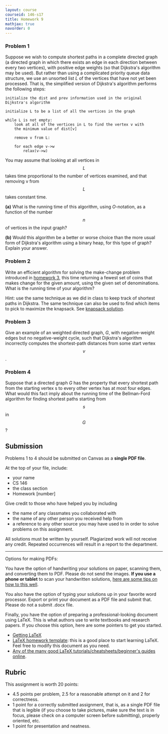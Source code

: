 ```yaml
---
layout: course
courseid: 146-s17
title: Homework 9
mathjax: true
navorder: 0
---
```


### Problem 1

Suppose we wish to compute shortest paths in a complete directed graph (a directed graph in which there exists an edge in each direction between every two vertices), with positive edge weights (so that Dijkstra's algorithm may be used). But rather than using a complicated priority queue data structure, we use an unsorted list $L$ of the vertices that have not yet been processed. That is, the simplified version of Dijkstra's algorithm performs the following steps:

```
initialize the dist and prev information used in the original Dijkstra's algorithm

initialize L to be a list of all the vertices in the graph

while L is not empty:
    look at all of the vertices in L to find the vertex v with
    the minimum value of dist[v]

    remove v from L:

    for each edge v->w
        relax(v->w)
```

You may assume that looking at all vertices in $$L$$ takes time proportional to the number of vertices examined, and that removing v from $$L$$ takes constant time.

__(a)__ What is the running time of this algorithm, using $O$-notation, as a function of the number $$n$$ of vertices in the input graph?

__(b)__ Would this algorithm be a better or worse choice than the more usual form of Dijkstra's algorithm using a binary heap, for this type of graph? Explain your answer.


### Problem 2

Write an efficient algorithm for solving the make-change problem  introduced in [homework 3](homework03.html), this time returning a fewest set of coins that makes change for the given amount, using the given set of denominations. What is the running time of your algorithm?

Hint: use the same technique as we did in class to keep track of shortest paths in Dijkstra. The same technique can also be used to find which items to pick to maximize the knapsack. See [knapsack solution](https://glot.io/snippets/ekexm420i8).

### Problem 3

Give an example of an weighted directed graph, $G$, with negative-weight edges but no negative-weight cycle, such that Dijkstra's algorithm incorrectly computes the shortest-path distances from some start vertex $$v$$.

### Problem 4

Suppose that a directed graph $G$ has the property that every shortest path from the starting vertex s to every other vertex has at most four edges. What would this fact imply about the running time of the Bellman-Ford algorithm for finding shortest paths starting from $$s$$ in $$G$$?


## Submission

Problems 1 to 4 should be submitted on Canvas as a __single PDF file__.

At the top of your file, include:

* your name
* CS 146
* the class section
* Homework [number]

Give credit to those who have helped you by including

* the name of any classmates you collaborated with
* the name of any other person you received help from
* a reference to any other source you may have used to in order to solve problems on this assignment.

All solutions must be written by yourself. Plagiarized work will not receive any credit. Repeated occurrences will result in a report to the department.

---
Options for making PDFs:

You have the option of handwriting your solutions on paper, scanning them, and converting them to PDF. Please do not send the images.
__If you use a phone or tablet__ to scan your handwritten solutions, [here are some tips on how to this well](http://www.howtogeek.com/209951/the-best-ways-to-scan-a-document-using-your-phone-or-tablet/).

You also have the option of typing your solutions up in your favorite word processor. Export or print your document as a PDF file and submit that. Please do not a submit .docx file.

Finally, you have the option of preparing a professional-looking document using LaTeX. This is what authors use to write textbooks and research papers. If you choose this option, here are some pointers to get you started.

* [Getting LaTeX](https://www.latex-project.org/get/)
* [LaTeX homework template](http://www.jennylam.cc/assets/template.zip): this is a good place to start learning LaTeX. Feel free to modify this document as you need.
* [Any of the many good LaTeX tutorials/cheatsheets/beginner's guides online](https://lmddgtfy.net/?q=Latex%20quickstart).


## Rubric

This assignment is worth 20 points:

* 4.5 points per problem, 2.5 for a reasonable attempt on it and 2 for correctness.
* 1 point for a correctly submitted assignment, that is, as a single PDF file that is legible (if you choose to take pictures, make sure the text is in focus, please check on a computer screen before submitting), properly oriented, etc.
* 1 point for presentation and neatness.
